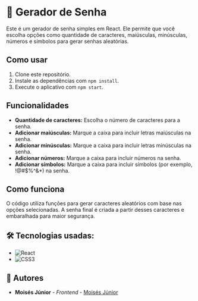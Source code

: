 # 🔑 Gerador de Senha

Este é um gerador de senha simples em React. Ele permite que você escolha opções como quantidade de caracteres, maiúsculas, minúsculas, números e símbolos para gerar senhas aleatórias.

## Como usar

1. Clone este repositório.
2. Instale as dependências com `npm install`.
3. Execute o aplicativo com `npm start`.

## Funcionalidades

- **Quantidade de caracteres:** Escolha o número de caracteres para a senha.
- **Adicionar maiúsculas:** Marque a caixa para incluir letras maiúsculas na senha.
- **Adicionar minúsculas:** Marque a caixa para incluir letras minúsculas na senha.
- **Adicionar números:** Marque a caixa para incluir números na senha.
- **Adicionar símbolos:** Marque a caixa para incluir símbolos (por exemplo, !@#$%^&*) na senha.

## Como funciona

O código utiliza funções para gerar caracteres aleatórios com base nas opções selecionadas. A senha final é criada a partir desses caracteres e embaralhada para maior segurança.

## 🛠️ Tecnologias usadas:

* ![React](https://img.shields.io/badge/react-%2320232a.svg?style=for-the-badge&logo=react&logoColor=%2361DAFB)
* ![CSS3](https://img.shields.io/badge/css3-%231572B6.svg?style=for-the-badge&logo=css3&logoColor=white)

## 👷 Autores

* **Moisés Júnior** - *Frontend* - [Moisés Júnior](https://github.com/moisesjunior45)

